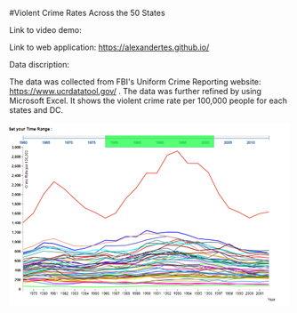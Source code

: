 #Violent Crime Rates Across the 50 States

Link to video demo:

Link to web application: https://alexandertes.github.io/

Data discription: 

The data was collected from FBI's Uniform Crime Reporting website: https://www.ucrdatatool.gov/ .
The data was further refined by using Microsoft Excel. 
It shows the violent crime rate per 100,000 people for each states and DC.

![Max crime rate](https://raw.githubusercontent.com/AlexanderTes/AlexanderTes.github.io/master/max.png)



